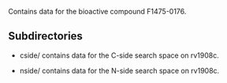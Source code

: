 Contains data for the bioactive compound F1475-0176.

## Subdirectories

- cside/ contains data for the C-side search space on rv1908c.

- nside/ contains data for the N-side search space on rv1908c.

